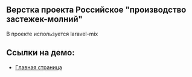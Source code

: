 ## Верстка проекта Российское "производство застежек-молний"

В проекте используется laravel-mix

## Ссылки на демо:

- [Главная страница](https://valvdot.github.io/-lightning-production/public/)